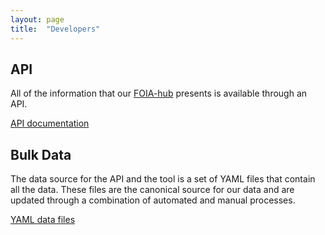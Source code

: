 ```yaml
---
layout: page
title:  "Developers"
---
```


## API

All of the information that our <a href="https://foia.18f.us">FOIA-hub</a>
presents is available through an API. 

[API documentation](http://foia-hub.readthedocs.org/en/latest/)

## Bulk Data

The data source for the API and the tool is a set of YAML files that contain
all the data. These files are the canonical source for our data and are updated
through a combination of automated and manual processes. 

[YAML data files](https://github.com/18F/foia/tree/master/contacts/data)
